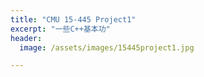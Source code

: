 ```yaml
---
title: "CMU 15-445 Project1"  
excerpt: "一些C++基本功"
header:
  image: /assets/images/15445project1.jpg

---
```



